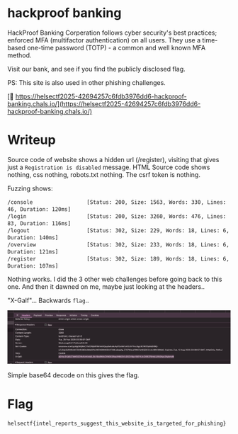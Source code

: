# hackproof banking

HackProof Banking Corperation follows cyber security's best practices; enforced MFA (multifactor authentication) on all users. They use a time-based one-time password (TOTP) - a common and well known MFA method.

Visit our bank, and see if you find the publicly disclosed flag.

PS: This site is also used in other phishing challenges.

[🔗 https://helsectf2025-42694257c6fdb3976dd6-hackproof-banking.chals.io/](https://helsectf2025-42694257c6fdb3976dd6-hackproof-banking.chals.io/)

# Writeup

Source code of website shows a hidden url (/register), visiting that gives just a `Registration is disabled` message. HTML Source code shows nothing, css nothing, robots.txt nothing. The csrf token is nothing.

Fuzzing shows:

```
/console                 [Status: 200, Size: 1563, Words: 330, Lines: 46, Duration: 120ms]
/login                   [Status: 200, Size: 3260, Words: 476, Lines: 83, Duration: 116ms]
/logout                  [Status: 302, Size: 229, Words: 18, Lines: 6, Duration: 140ms]
/overview                [Status: 302, Size: 233, Words: 18, Lines: 6, Duration: 121ms]
/register                [Status: 302, Size: 189, Words: 18, Lines: 6, Duration: 107ms]
```

Nothing works. I did the 3 other web challenges before going back to this one. And then it dawned on me, maybe just looking at the headers..

"X-Galf"... Backwards `flag`..

![flag](image.png)

Simple base64 decode on this gives the flag.

# Flag

```
helsectf{intel_reports_suggest_this_website_is_targeted_for_phishing}
```